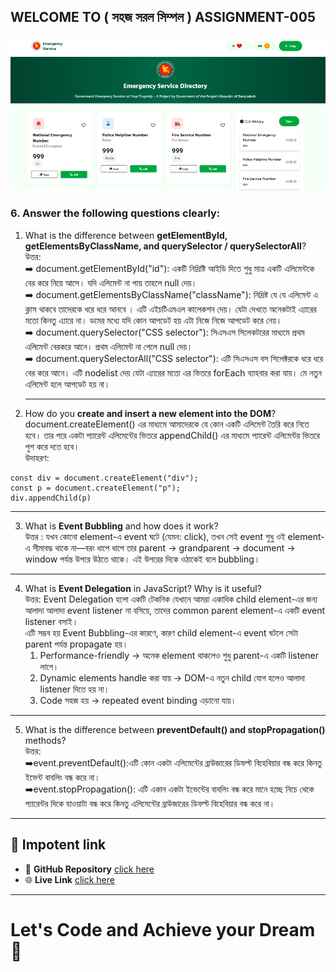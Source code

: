 ## WELCOME TO ( সহজ সরল সিম্পল ) ASSIGNMENT-005

![](assets/Screenshot_1.png)

### 6. Answer the following questions clearly:

1. What is the difference between **getElementById, getElementsByClassName, and querySelector / querySelectorAll**?  
   উত্তর:  
   ➡️ document.getElementById("id"): একটি নিদ্রিষ্টি আইডি দিতে শুধু মাত্র একটি এলিমেন্টকে বের করে নিয়ে আসে। যদি এলিমেন্ট না পায় তাহলে null দেয়।  
   ➡️ document.getElementsByClassName("className"): নিদ্রিষ্ট যে যে এলিমেন্ট এ ক্লাস থাকবে তাদেরকে ধরে ধরে আনবে । এটি এইচটিএমএল কালেকশন দেয়। যেটা দেখতে অনেকটাই এ্যারের মতো কিনতু এ্যারে না। ডমের মধ্যে যদি কোন আপডেট হয় এটা নিজে নিজে আপডেট করে নেয়।  
   ➡️ document.querySelector("CSS selector"): সিএসএস সিলেকটরের মাধ্যমে প্রথম এলিমেন্ট বেরকরে আনে। প্রথম এলিমেন্ট না পেলে null দেয়।  
   ➡️ document.querySelectorAll("CSS selector"): এটি সিএসএস বস সিলেক্টরকে ধরে ধরে বের করে আনে। এটি nodelist দেয় যেটা এ্যারের মতো এর ভিতরে forEach ব্যাহবার করা যায়। মে নতুন এলিমেন্ট হলে আপডেট হয় না।
   ***
2. How do you **create and insert a new element into the DOM**?  
   document.createElement() এর মাধ্যমে আমাদেরকে যে কোন একটি এলিমেন্ট তৈরি করে নিতে হবে। তার পরে একটা প্যারেন্ট এলিমেন্টের ভিতরে appendChild() এর মাধ্যমে প্যারেন্ট এলিমেন্টর ভিতরে পুশ করে দতে হবে।  
   উদাহরণ:

```
const div = document.createElement("div");
const p = document.createElement("p");
div.appendChild(p)
```

---

3. What is **Event Bubbling** and how does it work?  
   উত্তর : যখন কোনো element-এ event ঘটে (যেমন: click), তখন সেই event শুধু ওই element-এ সীমাবদ্ধ থাকে না—বরং ধাপে ধাপে তার parent → grandparent → document → window পর্যন্ত উপরে উঠতে থাকে।
   এই উপরের দিকে ওঠাকেই বলে bubbling।
  ---
4. What is **Event Delegation** in JavaScript? Why is it useful?  
  উত্তর: Event Delegation হলো একটি টেকনিক যেখানে আমরা একাধিক child element-এর জন্য আলাদা আলাদা event listener না বসিয়ে,
  তাদের common parent element-এ একটি event listener বসাই।  
  এটি সম্ভব হয় Event Bubbling-এর কারণে, কারণ child element-এ event ঘটলে সেটা parent পর্যন্ত propagate হয়।  
    1. Performance-friendly → অনেক element থাকলেও শুধু parent-এ একটি listener লাগে।
    2. Dynamic elements handle করা যায় → DOM-এ নতুন child যোগ হলেও আলাদা listener দিতে হয় না।  
    3. Code সহজ হয় → repeated event binding এড়ানো যায়।
---
5. What is the difference between **preventDefault() and stopPropagation()** methods?  
উত্তর:   
➡️event.preventDefault():এটি কোন একটা এলিমেন্টের ব্রাউজারের ডিফল্ট বিহেবিয়ার বন্ধ করে কিনতু ইভেন্ট বাবলিং বন্ধ করে না।  
➡️event.stopPropagation(): এটি একান একটা ইভেন্টের বাবলিং বন্ধ করে মানে হচ্ছে নিচে থেকে প্যারেন্টর দিকে যাওয়াটা বন্ধ করে কিনতু  এলিমেন্টের ব্রাউজারের ডিফল্ট বিহেবিয়ার বন্ধ করে না।

---

## 🔗 Impotent link

- 📂 **GitHub Repository** [click here](https://github.com/khabbab50/ph-B12-A5-Emergency-Hotline.git)
- 🌐 **Live Link** [click here](https://khabbab50.github.io/ph-B12-A5-Emergency-Hotline/)

---

# Let's Code and Achieve your Dream 🎯
